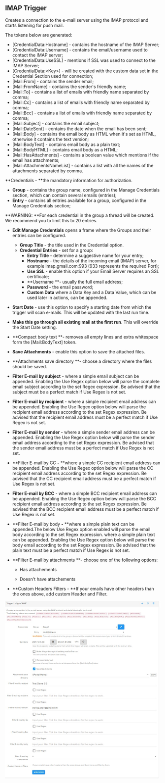 ## IMAP Trigger

Creates a connection to the e-mail server using the IMAP protocol and starts listening for push mail.

The tokens below are generated:

* \[CredentialData:Hostname\] - contains the hostname of the IMAP Server;
* \[CredentialData:Username\] - contains the email/username used to contact the IMAP server;
* \[CredentialData:UseSSL\] - mentions if SSL was used to connect to the IMAP Server;
* \[CredentialData:&lt;Key&gt;\] - will be created with the custom data set in the Credential Section used for connection; 
* \[Mail:From\] - contains the sender email; 
* \[Mail:FromName\] - contains the sender's friendly name; 
* \[Mail:To\]  - contains a list of emails with friendly name separated by comma; 
* \[Mail:Cc\] - contains a list of emails with friendly name separated by comma;
* \[Mail:Bcc\] - contains a list of emails with friendly name separated by comma;
* \[Mail:Subject\] - contains the email subject; 
* \[Mail:DateSent\] - contains the date when the email has been sent;
* \[Mail:Body\] - contains the email body as HTML when it's set as HTML, otherwise it contains the text version;
* \[Mail:BodyText\] - contains email body as a plain text;
* \[Mail:BodyHTML\] - contains email body as a HTML;
* \[Mail:HasAttachments\] - contains a boolean value which mentions if the email has attachments;
* \[Mail:AttachmentsNameList\] - contains a list with all the names of the attachments separated by comma.

**Credentials - **the mandatory  information for authorization.

* **Group** -  contains the group name, configured in the Manage Credentials section, which can contain several emails \(entries\); 
* **Entry** -  contains all entries available for a group, configured in the Manage Credentials section;

**WARNING: **For each credential in the group a thread will be created. We recommend you to limit this to 20 entries.

* **Edit Manage Credentials** opens a frame where the Groups and their entries can be configured. 
  * **Group Title** - the title used in the Credential option.
  * **Credential Entries** - set for a group:
    * **Entry Title** - determine a suggestive name for your entry; 
    * **Hostname** - the details of the incoming email \(IMAP\) server, for example imap.gmail.com:993 \(933 represents the required Port\); 
    * **Use SSL** - enable this option if your Email Server requires an SSL certificate;
    * **Username **- usually the full email address; 
    * **Password** - the email password;
    * **Custom Data** where a Data Key and a Data Value, which can be used later in actions, can be appended.
* **Start Date** - use this option to specify a starting date from which the trigger will scan e-mails. This will be updated with the last run time.
* **Make this go through all existing mail at the first run**. This will override the Start Date setting.
* **Compact body text **- removes all empty lines and extra whitespace form the \[Mail:BodyText\] token.

* **Save Attachments** - enable this option to save the attached files.

* **Attachments save directory **- choose a directory where the files should be saved.

* **Filter E-mail by subject** - where a simple email subject can be appended. Enabling the Use Regex option below will parse the complete email subject according to the set Regex expression. Be advised that the subject must be a perfect match if Use Regex is not set.

* **Filter E-mail by recipient** - where a simple recipient email address can be appended. Enabling the Use Regex option below will parse the recipient email address according to the set Regex expression. Be advised that the recipient email address must be a perfect match if Use Regex is not set.

* **Filter E-mail by sender** -  where a simple sender email address can be appended. Enabling the Use Regex option below will parse the sender email address according to the set Regex expression. Be advised that the sender email address must be a perfect match if Use Regex is not set.

* **Filter E-mail by CC **-** **where a simple CC recipient email address can be appended. Enabling the Use Regex option below will parse the CC recipient email address according to the set Regex expression. Be advised that the CC recipient email address must be a perfect match if Use Regex is not set.

* **Filter E-mail by BCC** - where a simple BCC recipient email address can be appended. Enabling the Use Regex option below will parse the BCC recipient email address according to the set Regex expression. Be advised that the BCC recipient email address must be a perfect match if Use Regex is not set.

* **Filter E-mail by body **-** **where a simple plain text can be appended.The below Use Regex option enabled will parse the email body according to the set Regex expression. where a simple plain text can be appended. Enabling the Use Regex option below will parse the body email according to the set Regex expression. Be advised that the plain text must be a perfect match if Use Regex is not set.

* **Filter E-mail by attachments **- choose one of the following options:

  * Has attachements

  * Doesn't have attachements

* **Custom Headers Filters - **If your emails have other headers than the ones above, add custom Header and Filter.

![](/assets/imap.jpg)

